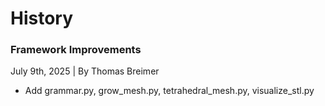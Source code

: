 # History

### Framework Improvements
July 9th, 2025 | By Thomas Breimer
- Add grammar.py, grow_mesh.py, tetrahedral_mesh.py, visualize_stl.py
